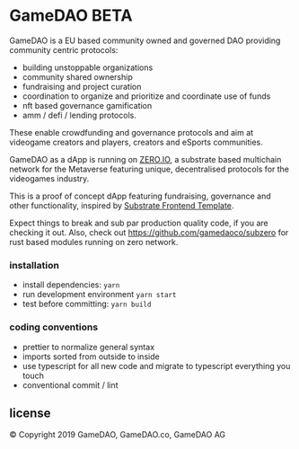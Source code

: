 # GameDAO BETA

GameDAO is a EU based community owned and governed DAO providing community centric protocols:

- building unstoppable organizations
- community shared ownership
- fundraising and project curation
- coordination to organize and prioritize and coordinate use of funds
- nft based governance gamification
- amm / defi / lending
protocols.

These enable crowdfunding and governance protocols and aim at videogame creators and players, creators and eSports communities.

GameDAO as a dApp is running on [ZERO.IO](https://zero.io), a substrate based multichain network for the Metaverse featuring unique, decentralised protocols for the videogames industry.

This is a proof of concept dApp featuring fundraising, governance and other functionality, inspired by [Substrate Frontend Template](https://github.com/substrate-developer-hub/substrate-front-end-template).

Expect things to break and sub par production quality code, if you are checking it out.
Also, check out https://github.com/gamedaoco/subzero for rust based modules running on zero network.

### installation

- install dependencies: `yarn`
- run development environment `yarn start`
- test before committing: `yarn build`

### coding conventions

- prettier to normalize general syntax
- imports sorted from outside to inside
- use typescript for all new code and migrate to typescript everything you touch
- conventional commit / lint

## license
© Copyright 2019 GameDAO, GameDAO.co, GameDAO AG
